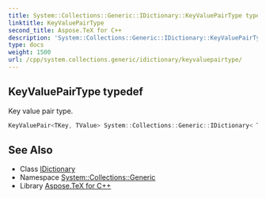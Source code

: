 ```yaml
---
title: System::Collections::Generic::IDictionary::KeyValuePairType typedef
linktitle: KeyValuePairType
second_title: Aspose.TeX for C++
description: 'System::Collections::Generic::IDictionary::KeyValuePairType typedef. Key value pair type in C++.'
type: docs
weight: 1500
url: /cpp/system.collections.generic/idictionary/keyvaluepairtype/
---
```

## KeyValuePairType typedef


Key value pair type.

```cpp
KeyValuePair<TKey, TValue> System::Collections::Generic::IDictionary< TKey, TValue >::KeyValuePairType
```

## See Also

* Class [IDictionary](../)
* Namespace [System::Collections::Generic](../../)
* Library [Aspose.TeX for C++](../../../)
